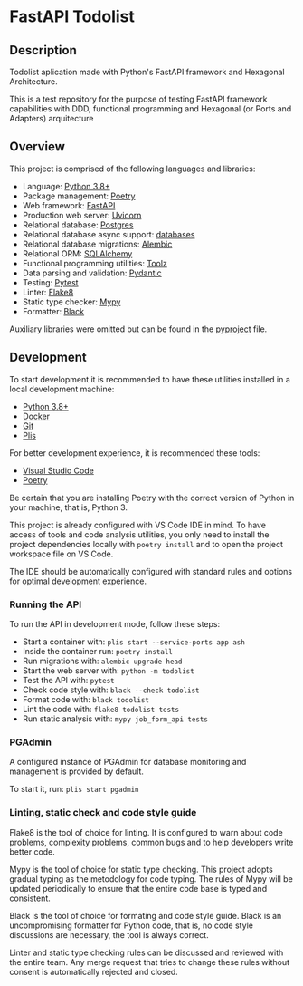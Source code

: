 # FastAPI Todolist

## Description

Todolist aplication made with Python's FastAPI framework and Hexagonal Architecture.

This is a test repository for the purpose of testing FastAPI framework capabilities with DDD, functional programming and Hexagonal (or Ports and Adapters) arquitecture

## Overview

This project is comprised of the following languages and libraries:

* Language: [Python 3.8+](https://www.python.org/)
* Package management: [Poetry](https://python-poetry.org/)
* Web framework: [FastAPI](https://fastapi.tiangolo.com/)
* Production web server: [Uvicorn](http://www.uvicorn.org/)
* Relational database: [Postgres](https://www.postgresql.org/)
* Relational database async support: [databases](https://www.encode.io/databases/)
* Relational database migrations: [Alembic](https://alembic.sqlalchemy.org/en/latest/)
* Relational ORM: [SQLAlchemy](https://www.sqlalchemy.org/)
* Functional programming utilities: [Toolz](https://toolz.readthedocs.io/en/latest/)
* Data parsing and validation: [Pydantic](https://pydantic-docs.helpmanual.io/)
* Testing: [Pytest](https://docs.pytest.org/en/latest/)
* Linter: [Flake8](https://flake8.pycqa.org/en/latest/)
* Static type checker: [Mypy](https://mypy.readthedocs.io/en/stable/index.html)
* Formatter: [Black](https://github.com/psf/black)

Auxiliary libraries were omitted but can be found in the [pyproject](https://github.com/GArmane/python-fastapi-hex-todo/blob/master/pyproject.toml) file.

## Development

To start development it is recommended to have these utilities installed in a local development machine:

* [Python 3.8+](https://www.python.org/)
* [Docker](https://www.docker.com/)
* [Git](https://git-scm.com/)
* [Plis](https://github.com/IcaliaLabs/plis)

For better development experience, it is recommended these tools:

* [Visual Studio Code](https://code.visualstudio.com/)
* [Poetry](https://python-poetry.org/)

Be certain that you are installing Poetry with the correct version of Python in your machine, that is, Python 3.

This project is already configured with VS Code IDE in mind. To have access of tools and code analysis utilities, you only need to install the project dependencies locally with `poetry install` and to open the project workspace file on VS Code.

The IDE should be automatically configured with standard rules and options for optimal development experience.

### Running the API

To run the API in development mode, follow these steps:

* Start a container with: `plis start --service-ports app ash`
* Inside the container run: `poetry install`
* Run migrations with: `alembic upgrade head`
* Start the web server with: `python -m todolist`
* Test the API with: `pytest`
* Check code style with: `black --check todolist`
* Format code with: `black todolist`
* Lint the code with: `flake8 todolist tests`
* Run static analysis with: `mypy job_form_api tests`

### PGAdmin

A configured instance of PGAdmin for database monitoring and management is provided by default.

To start it, run: `plis start pgadmin`

### Linting, static check and code style guide

Flake8 is the tool of choice for linting. It is configured to warn about code problems, complexity problems, common bugs and to help developers write better code.

Mypy is the tool of choice for static type checking. This project adopts gradual typing as the metodology for code typing. The rules of Mypy will be updated periodically to ensure that the entire code base is typed and consistent.

Black is the tool of choice for formating and code style guide. Black is an uncompromising formatter for Python code, that is, no code style discussions are necessary, the tool is always correct.

Linter and static type checking rules can be discussed and reviewed with the entire team. Any merge request that tries to change these rules without consent is automatically rejected and closed.
